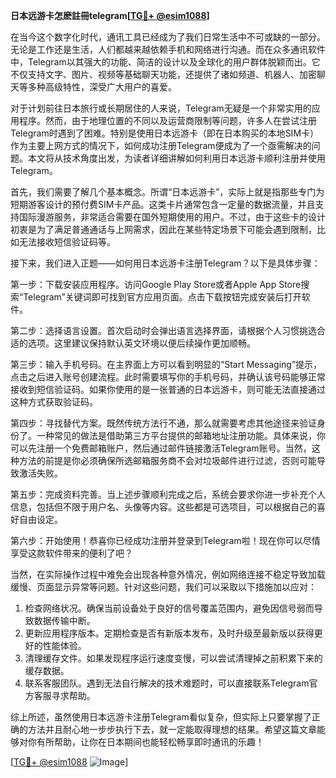 **日本远游卡怎麽註冊telegram[[TG💪+ @esim1088](https://t.me/s/esim1088)]**

在当今这个数字化时代，通讯工具已经成为了我们日常生活中不可或缺的一部分。无论是工作还是生活，人们都越来越依赖手机和网络进行沟通。而在众多通讯软件中，Telegram以其强大的功能、简洁的设计以及全球化的用户群体脱颖而出。它不仅支持文字、图片、视频等基础聊天功能，还提供了诸如频道、机器人、加密聊天等多种高级特性，深受广大用户的喜爱。

对于计划前往日本旅行或长期居住的人来说，Telegram无疑是一个非常实用的应用程序。然而，由于地理位置的不同以及运营商限制等问题，许多人在尝试注册Telegram时遇到了困难。特别是使用日本远游卡（即在日本购买的本地SIM卡）作为主要上网方式的情况下，如何成功注册Telegram便成为了一个亟需解决的问题。本文将从技术角度出发，为读者详细讲解如何利用日本远游卡顺利注册并使用Telegram。

首先，我们需要了解几个基本概念。所谓“日本远游卡”，实际上就是指那些专门为短期游客设计的预付费SIM卡产品。这类卡片通常包含一定量的数据流量，并且支持国际漫游服务，非常适合需要在国外短期使用的用户。不过，由于这些卡的设计初衷是为了满足普通通话与上网需求，因此在某些特定场景下可能会遇到限制，比如无法接收短信验证码等。

接下来，我们进入正题——如何用日本远游卡注册Telegram？以下是具体步骤：

第一步：下载安装应用程序。访问Google Play Store或者Apple App Store搜索“Telegram”关键词即可找到官方应用页面。点击下载按钮完成安装后打开软件。

第二步：选择语言设置。首次启动时会弹出语言选择界面，请根据个人习惯挑选合适的选项。这里建议保持默认英文环境以便后续操作更加顺畅。

第三步：输入手机号码。在主界面上方可以看到明显的“Start Messaging”提示，点击之后进入账号创建流程。此时需要填写你的手机号码，并确认该号码能够正常接收到短信验证码。如果你使用的是一张普通的日本远游卡，则可能无法直接通过这种方式获取验证码。

第四步：寻找替代方案。既然传统方法行不通，那么就需要考虑其他途径来验证身份了。一种常见的做法是借助第三方平台提供的邮箱地址注册功能。具体来说，你可以先注册一个免费邮箱账户，然后通过邮件链接激活Telegram账号。当然，这种方法的前提是你必须确保所选邮箱服务商不会对垃圾邮件进行过滤，否则可能导致激活失败。

第五步：完成资料完善。当上述步骤顺利完成之后，系统会要求你进一步补充个人信息，包括但不限于用户名、头像等内容。这些都是可选项目，可以根据自己的喜好自由设定。

第六步：开始使用！恭喜你已经成功注册并登录到Telegram啦！现在你可以尽情享受这款软件带来的便利了吧？

当然，在实际操作过程中难免会出现各种意外情况，例如网络连接不稳定导致加载缓慢、页面显示异常等问题。针对这些问题，我们可以采取以下措施加以应对：

1. 检查网络状况。确保当前设备处于良好的信号覆盖范围内，避免因信号弱而导致数据传输中断。
2. 更新应用程序版本。定期检查是否有新版本发布，及时升级至最新版以获得更好的性能体验。
3. 清理缓存文件。如果发现程序运行速度变慢，可以尝试清理掉之前积累下来的缓存数据。
4. 联系客服团队。遇到无法自行解决的技术难题时，可以直接联系Telegram官方客服寻求帮助。

综上所述，虽然使用日本远游卡注册Telegram看似复杂，但实际上只要掌握了正确的方法并且耐心地一步步执行下去，就一定能取得理想的结果。希望这篇文章能够对你有所帮助，让你在日本期间也能轻松畅享即时通讯的乐趣！

[[TG💪+ @esim1088](https://t.me/s/esim1088) ![Image](https://i.postimg.cc/4NQfJmqS/Snipaste-2025-05-13-00-14-12.png)]
